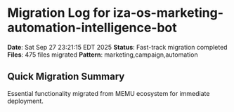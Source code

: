 # Migration Log for iza-os-marketing-automation-intelligence-bot

**Date**: Sat Sep 27 23:21:15 EDT 2025
**Status**: Fast-track migration completed
**Files**:      475 files migrated
**Pattern**: marketing,campaign,automation

## Quick Migration Summary
Essential functionality migrated from MEMU ecosystem for immediate deployment.
